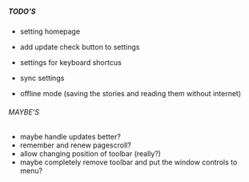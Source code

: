 ##### TODO'S
- setting homepage
- add update check button to settings
- settings for keyboard shortcus
- sync settings

- offline mode (saving the stories and reading them without internet)

###### MAYBE'S
- maybe handle updates better?
- remember and renew pagescroll?
- allow changing position of toolbar (really?)
- maybe completely remove toolbar and put the window controls to menu?
